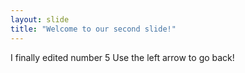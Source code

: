 ```yaml
---
layout: slide
title: "Welcome to our second slide!"
---
```

I finally edited number 5
Use the left arrow to go back!
